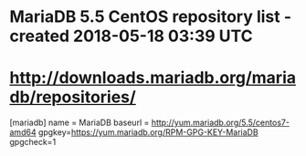 # MariaDB 5.5 CentOS repository list - created 2018-05-18 03:39 UTC
# http://downloads.mariadb.org/mariadb/repositories/
[mariadb]
name = MariaDB
baseurl = http://yum.mariadb.org/5.5/centos7-amd64
gpgkey=https://yum.mariadb.org/RPM-GPG-KEY-MariaDB
gpgcheck=1
